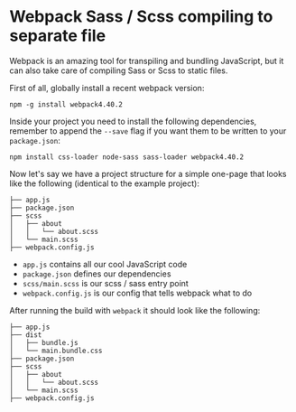 # Webpack Sass / Scss compiling to separate file

Webpack is an amazing tool for transpiling and bundling JavaScript, but it can also take care of compiling Sass or Scss to static files.


First of all, globally install a recent webpack version:

```
npm -g install webpack4.40.2
```

Inside your project you need to install the following dependencies, remember to append the `--save` flag if you want them to be written to your `package.json`:

```
npm install css-loader node-sass sass-loader webpack4.40.2
```

Now let's say we have a project structure for a simple one-page that looks like the following (identical to the example project):

```
├── app.js
├── package.json
├── scss
│   ├── about
│   │   └── about.scss
│   └── main.scss
├── webpack.config.js
```

* `app.js` contains all our cool JavaScript code
* `package.json` defines our dependencies
* `scss/main.scss` is our scss / sass entry point
* `webpack.config.js` is our config that tells webpack what to do


After running the build with `webpack` it should look like the following:

```
├── app.js
├── dist
│   ├── bundle.js
│   └── main.bundle.css
├── package.json
├── scss
│   ├── about
│   │   └── about.scss
│   └── main.scss
├── webpack.config.js
```


